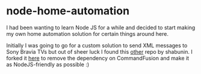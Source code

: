 # node-home-automation
I had been wanting to learn Node JS for a while and decided to start making my own home automation solution for certain things around here.

Initially I was going to go for a custom solution to send XML messages to Sony Bravia TVs but out of sheer luck I found this [other](https://github.com/shabunin/cf-sonytv) repo by shabunin. I forked it [here](https://github.com/casenjo/node-sonytv) to remove the dependency on CommandFusion and make it as NodeJS-friendly as possible :)
